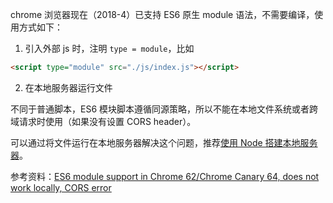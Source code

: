 chrome 浏览器现在（2018-4）已支持 ES6 原生 module 语法，不需要编译，使用方式如下：

1.  引入外部 js 时，注明 `type = module`，比如

```html
<script type="module" src="./js/index.js"></script>
```

2.  在本地服务器运行文件

不同于普通脚本，ES6 模块脚本遵循同源策略，所以不能在本地文件系统或者跨域请求时使用（如果没有设置 CORS header）。

可以通过将文件运行在本地服务器解决这个问题，推荐[使用 Node 搭建本地服务器](https://github.com/xiaogliu/step_by_step/tree/master/05_node/01_node_static_server)。

参考资料：[ES6 module support in Chrome 62/Chrome Canary 64, does not work locally, CORS error](https://stackoverflow.com/questions/46992463/es6-module-support-in-chrome-62-chrome-canary-64-does-not-work-locally-cors-er)
